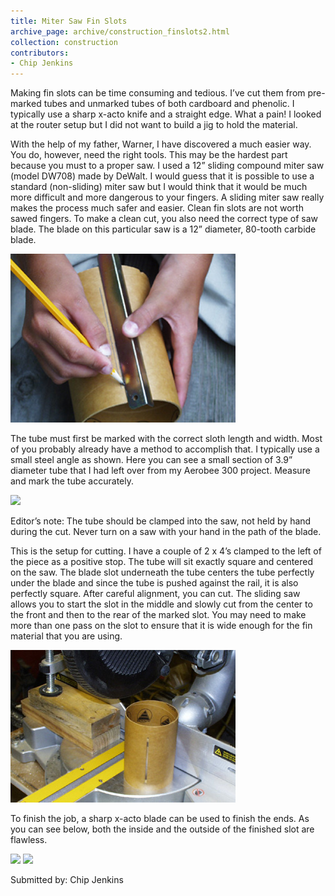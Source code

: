 ```yaml
---
title: Miter Saw Fin Slots
archive_page: archive/construction_finslots2.html
collection: construction
contributors:
- Chip Jenkins
---
```

Making fin slots can be time consuming and tedious. I’ve cut them from pre-marked tubes and unmarked tubes of both cardboard and phenolic. I typically use a sharp x-acto knife and a straight edge. What a pain! I looked at the router setup but I did not want to build a jig to hold the material.

With the help of my father, Warner, I have discovered a much easier way. You do, however, need the right tools. This may be the hardest part because you must to a proper saw. I used a 12” sliding compound miter saw (model DW708) made by DeWalt. I would guess that it is possible to use a standard (non-sliding) miter saw but I would think that it would be much more difficult and more dangerous to your fingers. A sliding miter saw really makes the process much safer and easier. Clean fin slots are not worth sawed fingers. To make a clean cut, you also need the correct type of saw blade. The blade on this particular saw is a 12” diameter, 80-tooth carbide blade.

![](/images/finslots2_marktube.jpg)

The tube must first be marked with the correct sloth length and width. Most of you probably already have a method to accomplish that. I typically use a small steel angle as shown. Here you can see a small section of 3.9” diameter tube that I had left over from my Aerobee 300 project. Measure and mark the tube accurately.

![](/images/finslots2_setup.jpg)

Editor’s note: The tube should be clamped into the saw, not held by hand during the cut. Never turn on a saw with your hand in the path of the blade.

This is the setup for cutting. I have a couple of 2 x 4’s clamped to the left of the piece as a positive stop. The tube will sit exactly square and centered on the saw. The blade slot underneath the tube centers the tube perfectly under the blade and since the tube is pushed against the rail, it is also perfectly square. After careful alignment, you can cut. The sliding saw allows you to start the slot in the middle and slowly cut from the center to the front and then to the rear of the marked slot. You may need to make more than one pass on the slot to ensure that it is wide enough for the fin material that you are using.

![](/images/finslots2_cut.jpg)

To finish the job, a sharp x-acto blade can be used to finish the ends. As you can see below, both the inside and the outside of the finished slot are flawless.

![](/images/finslots2_inside.jpg)
![](/images/finslots2_outside.jpg)

Submitted by: Chip Jenkins

